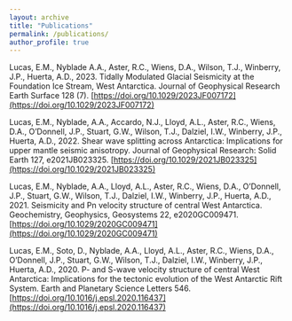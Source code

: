 ```yaml
---
layout: archive
title: "Publications"
permalink: /publications/
author_profile: true
---
```


Lucas, E.M., Nyblade A.A., Aster, R.C., Wiens, D.A., Wilson, T.J., Winberry, J.P., Huerta, A.D., 2023. 
Tidally Modulated Glacial Seismicity at the Foundation Ice Stream,
West Antarctica. Journal of Geophysical Research Earth Surface 128 (7). [https://doi.org/10.1029/2023JF007172](https://doi.org/10.1029/2023JF007172) 

Lucas, E.M., Nyblade, A.A., Accardo, N.J., Lloyd, A.L., Aster, R.C., Wiens, D.A., 
O’Donnell, J.P., Stuart, G.W., Wilson, T.J., Dalziel, I.W., Winberry, J.P., Huerta, A.D., 
2022. Shear wave splitting across Antarctica: Implications for upper mantle seismic anisotropy. 
Journal of Geophysical Research: Solid Earth 127, e2021JB023325.
[https://doi.org/10.1029/2021JB023325](https://doi.org/10.1029/2021JB023325) 

Lucas, E.M., Nyblade, A.A., Lloyd, A.L., Aster, R.C., Wiens, D.A., O’Donnell, 
J.P., Stuart, G.W., Wilson, T.J., Dalziel, I.W., Winberry, J.P., Huerta, A.D., 2021. 
Seismicity and Pn velocity structure of central West Antarctica. Geochemistry, 
Geophysics, Geosystems 22, e2020GC009471. [https://doi.org/10.1029/2020GC009471](https://doi.org/10.1029/2020GC009471) 

 
Lucas, E.M., Soto, D., Nyblade, A.A., Lloyd, A.L., Aster, R.C., Wiens, D.A., O’Donnell, 
J.P., Stuart, G.W., Wilson, T.J., Dalziel, I.W., Winberry, J.P., Huerta, A.D., 2020. 
P- and S-wave velocity structure of central West Antarctica: Implications for the tectonic 
evolution of the West Antarctic Rift System. Earth and Planetary Science Letters 546.
[https://doi.org/10.1016/j.epsl.2020.116437](https://doi.org/10.1016/j.epsl.2020.116437)

